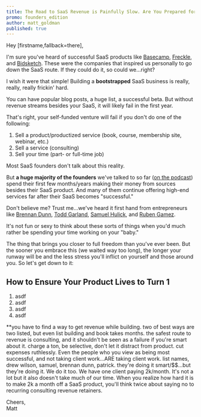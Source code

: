 ```yaml
---
title: The Road to SaaS Revenue is Painfully Slow. Are You Prepared for It?
promo: founders_edition
author: matt_goldman
published: true
---
```


<p>
  Hey [firstname,fallback=there],</p>
<p>
  I&#39;m sure you&#39;ve heard of successful SaaS products like <a href="http://basecamp.com">Basecamp</a>, <a href="http://letsfreckle.com">Freckle</a>, and <a href="http://bidsketch.com">Bidsketch</a>. These were the companies that inspired us personally to go down the SaaS route. If they could do it, so could we...right?</p>
<p>
  I wish it were that simple! Building a <strong>bootstrapped</strong> SaaS business is really, really, really frickin&#39; hard.</p>
<p>
  You can have popular blog posts, a huge list, a successful beta. But without revenue streams besides your SaaS, it will likely fail in the first year.</p>
<p>
  That&#39;s right, your self-funded venture will fail if you don&#39;t do one of the following:</p>
<ol>
  <li>
    Sell a product/productized service (book, course, membership site, webinar, etc.)</li>
  <li>
    Sell a service (consulting)</li>
  <li>
    Sell your time (part- or full-time job)</li>
</ol>
<p>
  Most SaaS founders don&#39;t talk about this reality.</p>
<p>
  But <strong>a huge majority of the founders</strong> we&#39;ve talked to so far (<a href="http://howtobuildarocketship.com/podcast">on the podcast</a>) spend their first few months/years making their money from sources besides their SaaS product. And many of them continue offering high-end services far after their SaaS becomes &quot;successful.&quot;</p>
<p>
  Don&#39;t believe me? Trust me...we&#39;ve heard it first hand from entrepreneurs like <a href="https://twitter.com/brennandunn">Brennan Dunn</a>, <a href="https://twitter.com/toddo">Todd Garland</a>, <a href="https://twitter.com/samuelhulick">Samuel Hulick</a>, and <a href="https://twitter.com/earthlingworks">Ruben Gamez</a>.</p>
<p>
  It&#39;s not fun or sexy to think about these sorts of things when you&#39;d much rather be spending your time working on your &quot;baby.&quot;</p>
<p>
  The thing that brings you closer to full freedom than you&#39;ve ever been. But the sooner you embrace this (we waited way too long), the longer your runway will be and the less stress you&#39;ll inflict on yourself and those around you. So let&#39;s get down to it:</p>
<h2>
  How to Ensure Your Product Lives to Turn 1</h2>
<ol>
  <li>
    asdf</li>
  <li>
    asdf</li>
  <li>
    asdf</li>
  <li>
    asdf</li>
</ol>
<p>
  **you have to find a way to get revenue while building. two of best ways are two listed, but even list building and book takes months. the safest route to revenue is consulting, and it shouldn&#39;t be seen as a failure if you&#39;re smart about it. charge a ton, be selective, don&#39;t let it distract from product. cut expenses ruthlessly. Even the people who you view as being most successful, and not taking client work...ARE taking client work. list names, drew wilson, samuel, brennan dunn, patrick. they&#39;re doing it smart/$$...but they&#39;re doing it. We do it too. We have one client paying 2k/month. It&#39;s not a lot but it also doesn&#39;t take much of our time. When you realize how hard it is to make 2k a month off a SaaS product, you&#39;ll think twice about saying no to recurring consulting revenue retainers.</p>
<p>
  Cheers,<br />
  Matt</p>
